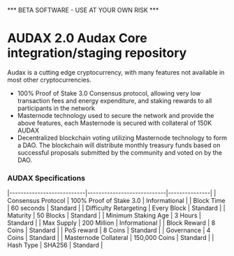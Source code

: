 *** BETA SOFTWARE - USE AT YOUR OWN RISK ***

AUDAX 2.0
Audax Core integration/staging repository
=====================================

Audax is a cutting edge cryptocurrency, with many features not available in most other cryptocurrencies.
- 100% Proof of Stake 3.0 Consensus protocol, allowing very low transaction fees and energy expenditure, and staking rewards to all participants in the network
- Masternode technology used to secure the network and provide the above features, each Masternode is secured
  with collateral of 150K AUDAX
- Decentralized blockchain voting utilizing Masternode technology to form a DAO. The blockchain will distribute monthly treasury funds based on successful proposals submitted by the community and voted on by the DAO.

### AUDAX Specifications

|---------------------------|----------------------------|---------------|
| Consensus Protocol        | 100% Proof of Stake 3.0    | Informational |
| Block Time                | 60 seconds                 | Standard      |
| Difficulty Retargeting    | Every Block                | Standard      |
| Maturity                  | 50 Blocks                  | Standard      |
| Minimum Staking Age       | 3 Hours                    | Standard      |
| Max Supply                | 200 Million                | Informational |
| Block Reward              | 8 Coins                    | Standard      |
| PoS reward                | 8 Coins                    | Standard      |
| Governance                | 4 Coins                    | Standard      |
| Masternode Collateral     | 150,000 Coins              | Standard      |
| Hash Type                 | SHA256                     | Standard      |


